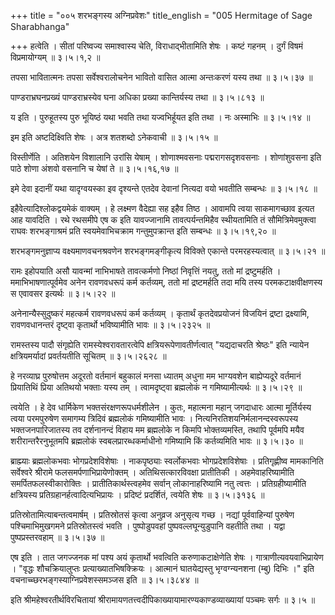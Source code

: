 +++
title = "००५ शरभङ्गस्य अग्निप्रवेशः"
title_english = "005 Hermitage of Sage Sharabhanga"

+++
हत्वेति । सीतां परिष्वज्य समाश्वास्य चेति, विराधाद्भीतामिति शेषः । कष्टं गहनम् । दुर्गं विषमं विप्रमायोग्यम्  ॥  ३।५।१,२  ॥   

  

तपसा भावितात्मनः तपसा सर्वेश्वरालोचनेन भावितो वासित आत्मा अन्तःकरणं यस्य तथा  ॥  ३।५।३७  ॥   

  

पाण्डराभ्रघनप्रख्यं पाण्डराभ्रस्येव घना अधिका प्रख्या कान्तिर्यस्य तथा  ॥  ३।५।८१३  ॥   

  

य इति । पुरुहूतस्य पुरु भूयिष्ठं यथा भवति तथा यज्वभिर्हूयत इति तथा । नः अस्माभिः  ॥  ३।५।१४  ॥   

  

इम इति अष्टदिक्ष्विति शेषः । अत्र शतशब्दो ऽनेकवाची  ॥  ३।५।१५  ॥   

  

विस्तीर्णेति । अतिशयेन विशालानि उरांसि येषाम् । शोणाश्मवसनाः पद्मरागसदृशवसनाः । शोणांशुवसना इति पाठे शोणा अंशवो वसनानि च येषां ते  ॥  ३।५।१६,१७  ॥   

  

इमे देवा इदानीं यथा यादृग्वयस्का इव दृश्यन्ते एतदेव देवानां नित्यदा वयो भवतीति सम्बन्धः  ॥  ३।५।१८  ॥   

  

इहैवेत्यादिश्लोकद्वयमेकं वाक्यम् । हे लक्ष्मण वैदेह्या सह इहैव तिष्ठ । आवामपि त्वया साकमागच्छाव इत्यत आह यावदिति । रथे रथसमीपे एष क इति यावज्जानामि तावत्पर्यन्तमिहैव स्थीयतामिति तं सौमित्रिमेवमुक्त्वा राघवः शरभङ्गाश्रमं प्रति स्वयमेवाभिचक्राम गन्तुमुपक्रान्त इति सम्बन्धः  ॥  ३।५।१९,२०  ॥   

  

शरभङ्गमनुज्ञाप्य वक्ष्यमाणवचनश्रवणेन शरभङ्गमङ्गीकृत्य विविक्ते एकान्ते परमरहस्यत्वात्  ॥  ३।५।२१  ॥   

  

रामः इहोपयाति असौ यावन्मां नाभिभाषते तावत्कर्मणो निष्ठां निवृत्तिं नयतु, ततो मां द्रष्टुमर्हति । ममाभिभाषणात्पूर्वमेव अनेन रावणवधरूपं कर्म कर्तव्यम्, ततो मां द्रष्टमर्हति तदा मयि तस्य परमकटाक्षवीक्षणस्य स एवावसर इत्यर्थः  ॥  ३।५।२२  ॥   

  

अनेनान्यैस्सुदुष्करं महत्कर्म रावणवधरूपं कर्म कर्तव्यम् । कृतार्थं कृतदेवप्रयोजनं विजयिनं द्रष्टा द्रक्ष्यामि, रावणवधानन्तरं दृष्ट्वा कृतार्थो भविष्यामीति भावः  ॥  ३।५।२३२५  ॥   

  

रामस्तस्य पादौ संगृह्येति रामस्येश्वरावतारत्वेपि क्षत्रियरूपेणावतीर्णत्वात् "यद्यदाचरति श्रेष्ठः" इति न्यायेन क्षत्रियमर्यादां प्रवर्तयतीति सूचितम्  ॥  ३।५।२६२८  ॥   

  

हे नरव्याघ्र पुरुषोत्तम अदूरतो वर्तमानं बहुकालं मनसा ध्यातम् अधुना मम भाग्यवशेन बाह्येप्यदूरे वर्तमानं प्रियातिथिं प्रिया अतिथयो भक्ताः यस्य तम् । त्वामदृष्ट्वा ब्रह्मलोकं न गमिष्यामीत्यर्थः  ॥  ३।५।२९  ॥   

  

त्वयेति । हे देव धार्मिकेण भक्तसंरक्षणरूपधर्मशीलेन । कुतः, महात्मना महान् जगदाधारः आत्मा मूर्तिर्यस्य त्वया परमपुरुषेण समागम्य त्रिदिवं ब्रह्मलोकं गमिष्यामीति भावः । नित्यनिरतिशयनिर्मलानन्दस्वरूपस्य भक्तजनपारिजातस्य तव दर्शनानन्दं विहाय मम ब्रह्मलोके न किमपि भोक्तव्यमस्ति, तथापि पूर्वमपि मयैव शरीरान्तरैरनुभूतमपि ब्रह्मलोकं स्वबलप्रारब्धकर्माधीनो गमिष्यामि किं कर्तव्यमिति भावः  ॥  ३।५।३०  ॥   

  

ब्राह्म्याः ब्रह्मलोकभवाः भोगप्रदेशविशेषाः । नाकपृष्ठ्याः स्वर्लोकभवाः भोगप्रदेशविशेषाः । प्रतिगृह्णीष्व मामकानिति सर्वेश्वरे श्रीरामे फलसमर्पणाभिप्रायेणोक्तम् । अतिथिसत्कारविवक्षा प्रातीतिकी । अहमेवाहरिष्यामीति समर्पितफलस्वीकारोक्तिः । प्रातीतिकार्थस्त्वहमेव सर्वान् लोकानाहरिष्यामि नतु त्वत्तः । प्रतिग्रहीष्यामीति क्षत्रियस्य प्रतिग्रहानर्हत्वादित्यभिप्रायः । प्रदिष्टं प्रदर्शितं, त्वयेति शेषः  ॥  ३।५।३१३६  ॥   

  

प्रतिस्रोतामित्याबन्तत्वमार्षम् । प्रतिस्रोतसं कृत्वा अनुव्रज अनुसृत्य गच्छ । नद्यां पूर्ववाहिन्यां पुरुषेण पश्चिमाभिमुखगमने प्रतिस्रोतस्त्वं भवति । पुष्पोडुपवहां पुष्पवल्लघून्युडुपानि वहतीति तथा । यद्वा पुष्पप्रस्तरवहाम्  ॥  ३।५।३७  ॥   

  

एष इति । तात जगज्जनक मां पश्य अयं कृतार्थो भवत्विति करुणाकटाक्षेणेति शेषः । गात्राणीत्यवयवाभिप्रायेण । "वृद्धः शौचक्रियालुप्तः प्रत्याख्यातभिषक्क्रियः । आत्मानं घातयेद्यस्तु भृग्वग्न्यनशना (म्बु) दिभिः ।" इति वचनाच्च्छरभङ्गस्याग्निप्रवेशस्समञ्जस इति  ॥  ३।५।३८४४  ॥   

  

इति श्रीमहेश्वरतीर्थविरचितायां श्रीरामायणतत्त्वदीपिकाख्यायामारण्यकाण्डव्याख्यायां पञ्चमः सर्गः  ॥  ३।५  ॥   

  

